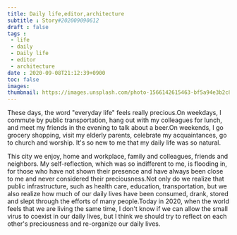 ```yaml
---
title: Daily life,editor,architecture
subtitle : Story#202009090612
draft : false
tags :
 - life
 - daily
 - Daily life
 - editor
 - architecture
date : 2020-09-08T21:12:39+0900
toc: false
images: 
thumbnail: https://images.unsplash.com/photo-1566142615463-bf5a94e3b2c8?ixlib=rb-1.2.1&q=80&fm=jpg&crop=entropy&cs=tinysrgb&w=1080&fit=max&ixid=eyJhcHBfaWQiOjE1NTU0OX0
---
```


These days, the word "everyday life" feels really precious.On weekdays, I commute by public transportation, hang out with my colleagues for lunch, and meet my friends in the evening to talk about a beer.On weekends, I go grocery shopping, visit my elderly parents, celebrate my acquaintances, go to church and worship. It's so new to me that my daily life was so natural.  

This city we enjoy, home and workplace, family and colleagues, friends and neighbors. My self-reflection, which was so indifferent to me, is flooding in, for those who have not shown their presence and have always been close to me and never considered their preciousness.Not only do we realize that public infrastructure, such as health care, education, transportation, but we also realize how much of our daily lives have been consumed, drank, stored and slept through the efforts of many people.Today in 2020, when the world feels that we are living the same time, I don't know if we can allow the small virus to coexist in our daily lives, but I think we should try to reflect on each other's preciousness and re-organize our daily lives.  



